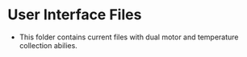 # User Interface Files

- This folder contains current files with dual motor and temperature collection abilies.
